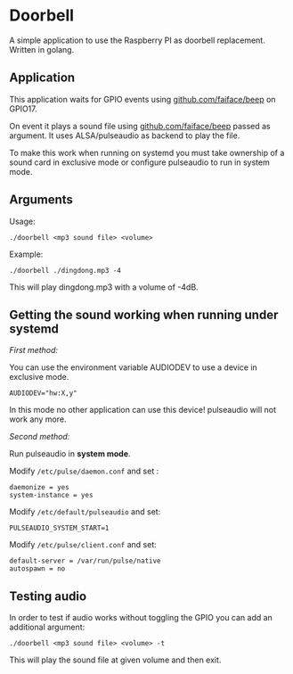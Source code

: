 # Doorbell

A simple application to use the Raspberry PI as doorbell replacement.
Written in golang.

## Application

This application waits for GPIO events using
[github.com/faiface/beep](github.com/faiface/beep) on GPIO17.

On event it plays a sound file using [github.com/faiface/beep](github.com/faiface/beep)
passed as argument. It uses ALSA/pulseaudio as backend to play the file.

To make this work when running on systemd you must take ownership of a sound card in
exclusive mode or configure pulseaudio to run in system mode. 

## Arguments

Usage:

```
./doorbell <mp3 sound file> <volume>
```

Example:
```
./doorbell ./dingdong.mp3 -4
```
This will play dingdong.mp3 with a volume of -4dB.

## Getting the sound working when running under systemd

*First method:*

You can use the environment variable AUDIODEV to use a device in exclusive mode.
```
AUDIODEV="hw:X,y"
```

In this mode no other application can use this device! pulseaudio will not work any more.

*Second method:*

Run pulseaudio in **system mode**.

Modify `/etc/pulse/daemon.conf` and set :

```
daemonize = yes
system-instance = yes
```

Modify `/etc/default/pulseaudio` and set:

```
PULSEAUDIO_SYSTEM_START=1
```

Modify `/etc/pulse/client.conf` and set:

```
default-server = /var/run/pulse/native
autospawn = no
```

## Testing audio

In order to test if audio works without toggling the GPIO you can add an additional
argument:

```
./doorbell <mp3 sound file> <volume> -t
```

This will play the sound file at given volume and then exit.
